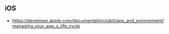 

## iOS
- https://developer.apple.com/documentation/uikit/app_and_environment/managing_your_app_s_life_cycle

